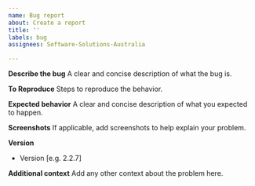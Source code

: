 ```yaml
---
name: Bug report
about: Create a report
title: ''
labels: bug
assignees: Software-Solutions-Australia

---
```


**Describe the bug**
A clear and concise description of what the bug is.

**To Reproduce**
Steps to reproduce the behavior.

**Expected behavior**
A clear and concise description of what you expected to happen.

**Screenshots**
If applicable, add screenshots to help explain your problem.

**Version**
 - Version [e.g. 2.2.7]

**Additional context**
Add any other context about the problem here.
